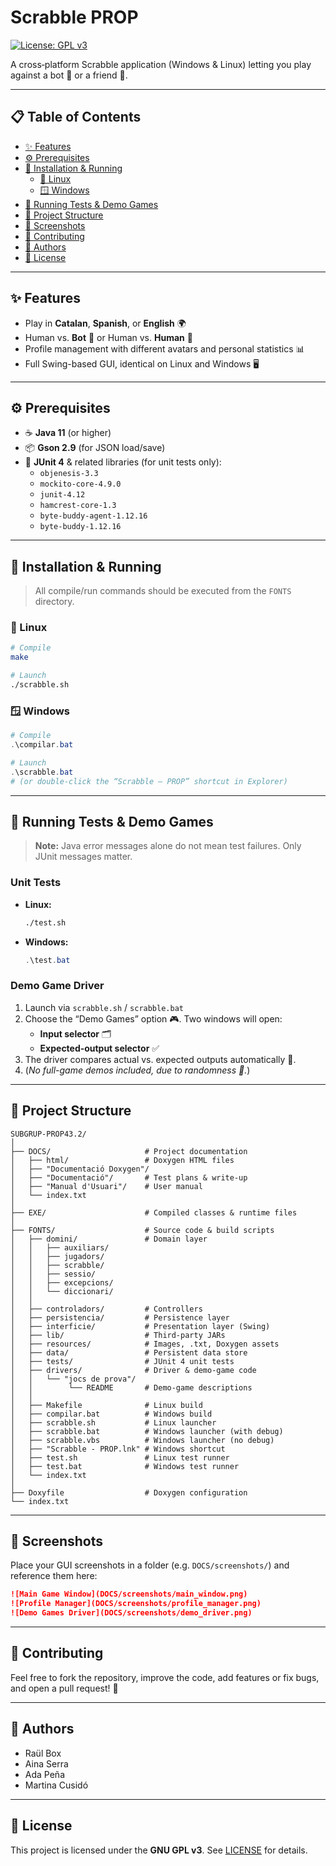 # Scrabble PROP

[![License: GPL v3](https://img.shields.io/badge/License-GPLv3-blue.svg)](https://www.gnu.org/licenses/gpl-3.0)

A cross‑platform Scrabble application (Windows & Linux) letting you play against a bot 🤖 or a friend 👥.

---

## 📋 Table of Contents

- [✨ Features](#✨-features)  
- [⚙️ Prerequisites](#⚙️-prerequisites)  
- [🚀 Installation & Running](#🚀-installation--running)  
  - [🐧 Linux](#🐧-linux)  
  - [🪟 Windows](#🪟-windows)  
- [🧪 Running Tests & Demo Games](#🧪-running-tests--demo-games)  
- [📂 Project Structure](#📂-project-structure)  
- [📸 Screenshots](#📸-screenshots)  
- [🤝 Contributing](#🤝-contributing)  
- [👥 Authors](#👥-authors)  
- [📝 License](#📝-license)  

---

## ✨ Features

- Play in **Catalan**, **Spanish**, or **English** 🌍  
- Human vs. **Bot** 🤖 or Human vs. **Human** 👥  
- Profile management with different avatars and personal statistics 📊  
- Full Swing-based GUI, identical on Linux and Windows 🖥️  

---

## ⚙️ Prerequisites

- ☕ **Java 11** (or higher)
- 📦 **Gson 2.9** (for JSON load/save)
- 🧪 **JUnit 4** & related libraries (for unit tests only):  
  - `objenesis-3.3`  
  - `mockito-core-4.9.0`  
  - `junit-4.12`  
  - `hamcrest-core-1.3`  
  - `byte-buddy-agent-1.12.16`  
  - `byte-buddy-1.12.16`  

---

## 🚀 Installation & Running

> All compile/run commands should be executed from the `FONTS` directory.

### 🐧 Linux

```bash
# Compile
make

# Launch
./scrabble.sh
```

### 🪟 Windows

```powershell
# Compile
.\compilar.bat

# Launch
.\scrabble.bat
# (or double‑click the “Scrabble – PROP” shortcut in Explorer)
```

---

## 🧪 Running Tests & Demo Games

> **Note:** Java error messages alone do not mean test failures. Only JUnit messages matter.

### Unit Tests

- **Linux:**  
  ```bash
  ./test.sh
  ```
- **Windows:**  
  ```powershell
  .\test.bat
  ```

### Demo Game Driver

1. Launch via `scrabble.sh` / `scrabble.bat`  
2. Choose the “Demo Games” option 🎮. Two windows will open:  
   - **Input selector** 🗂️  
   - **Expected‑output selector** ✅  
3. The driver compares actual vs. expected outputs automatically 🔄.  
4. (*No full-game demos included, due to randomness 🎲.*)  

---

## 📂 Project Structure

```
SUBGRUP-PROP43.2/
│
├── DOCS/                     # Project documentation
│   ├── html/                 # Doxygen HTML files
│   ├── "Documentació Doxygen"/
│   ├── "Documentació"/       # Test plans & write‑up
│   ├── "Manual d'Usuari"/    # User manual
│   └── index.txt
│
├── EXE/                      # Compiled classes & runtime files
│
├── FONTS/                    # Source code & build scripts
│   ├── domini/               # Domain layer
│   │   ├── auxiliars/
│   │   ├── jugadors/
│   │   ├── scrabble/
│   │   ├── sessio/
│   │   ├── excepcions/
│   │   └── diccionari/
│   │
│   ├── controladors/         # Controllers
│   ├── persistencia/         # Persistence layer
│   ├── interficie/           # Presentation layer (Swing)
│   ├── lib/                  # Third‑party JARs
│   ├── resources/            # Images, .txt, Doxygen assets
│   ├── data/                 # Persistent data store
│   ├── tests/                # JUnit 4 unit tests
│   ├── drivers/              # Driver & demo‑game code
│   │   └── "jocs de prova"/  
│   │        └── README       # Demo‑game descriptions
│   │
│   ├── Makefile              # Linux build
│   ├── compilar.bat          # Windows build
│   ├── scrabble.sh           # Linux launcher
│   ├── scrabble.bat          # Windows launcher (with debug)
│   ├── scrabble.vbs          # Windows launcher (no debug)
│   ├── "Scrabble - PROP.lnk" # Windows shortcut
│   ├── test.sh               # Linux test runner
│   ├── test.bat              # Windows test runner
│   └── index.txt
│
├── Doxyfile                  # Doxygen configuration
└── index.txt
```

---

## 📸 Screenshots

Place your GUI screenshots in a folder (e.g. `DOCS/screenshots/`) and reference them here:

```markdown
![Main Game Window](DOCS/screenshots/main_window.png)
![Profile Manager](DOCS/screenshots/profile_manager.png)
![Demo Games Driver](DOCS/screenshots/demo_driver.png)
```

---

## 🤝 Contributing

Feel free to fork the repository, improve the code, add features or fix bugs, and open a pull request! 🚀

---

## 👥 Authors

- Raül Box  
- Aina Serra  
- Ada Peña  
- Martina Cusidó  

---

## 📝 License

This project is licensed under the **GNU GPL v3**. See [LICENSE](./LICENSE) for details.
